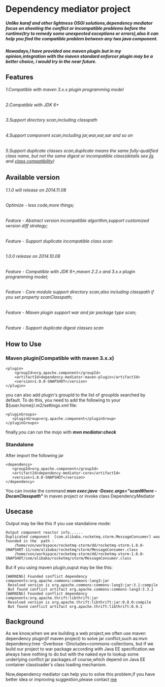 # Dependency mediator project

##### Unlike karaf and other lightness OSGI solutions,dependency mediator focus on shooting the conflict or incompatible problems before the runtime(try to remedy some unexpected exceptions or errors),also it can help you find the compatible problem between any two java component.
##### Nowadays,I have provided one maven plugin.but in my opinion,integration with the maven standard enforcer plugin may be a better choice, i would try in the near future. 
 
## Features
###### 1.Compatible with maven 3.x.x plugin programming model
###### 2.Compatible with JDK 6+
###### 3.Support directory scan,including classpath
###### 4.Support component scan,including jar,war,ear,sar and so on
###### 5.Support duplicate classes scan,duplicate means the same fully-qualified class name, but not the same digest or incompatible class(details see [jls](http://docs.oracle.com/javase/specs/jls/se7/html/jls-13.html) and [class compatibility](http://www.oracle.com/technetwork/java/javase/compatibility-137541.html))



## Available version
###### 1.1.0 will release on 2014.11.08
###### Optimize - less code,more things;
###### Feature - Abstract version incompatible algorithm,support customized version diff strategy;
###### Feature - Support duplicate incompatible class scan
 
###### 1.0.0 release on 2014.10.08
###### Feature - Compatible with JDK 6+,maven 2.2.x and 3.x.x plugin programming model;
###### Feature - Core module support directory scan,also including classpath if you set property scanClasspath;
###### Feature - Maven plugin support war and jar package type scan;
###### Feature - Support duplicate digest classes scan

## How to Use

### Maven plugin(Compatible with maven 3.x.x)
	<plugin>
		<groupId>org.apache.component</groupId>
		<artifactId>dependency-mediator-maven-plugin</artifactId>
		<version>1.0.0-SNAPSHOT</version>
	</plugin>

you can also add plugin's groupId to the list of groupIds searched by default. To do this, you need to add the following to your ${user.home}/.m2/settings.xml file:

    <pluginGroups>
       <pluginGroup>org.apache.component</pluginGroup>
    </pluginGroups>

finally,you can run the mojo with ***mvn mediator:check***


### Standalone 
After import the following jar

    <dependency>
       <groupId>org.apache.component</groupId>
	   <artifactId>dependency-mediator-core</artifactId>
	   <version>1.0.0-SNAPSHOT</version>
	</dependency>
	
You can invoke the command ***mvn exec:java -Dexec.args="scanWhere -DscanClasspath"*** in maven project or invoke class DependencyMediator
## Usecase
Output may be like this if you use standalone mode:
   
    Output component reactor info......
    Duplicated component  [com.alibaba.rocketmq.storm.MessageConsumer] was founded in the  path : 
 	    /home/von/workspace/rocketmq-storm/dd/rocketmq-storm-1.0.0-SNAPSHOT-11/com/alibaba/rocketmq/storm/MessageConsumer.class
 	    /home/von/workspace/rocketmq-storm/dd/rocketmq-storm-1.0.0-SNAPSHOT/com/alibaba/rocketmq/storm/MessageConsumer.class
 	    
 	    
But if you using maven plugin,ouput may be like this:

    [WARNING] Founded conflict dependency components:org.apache.commons:commons-lang3:jar
     Resolved version is org.apache.commons:commons-lang3:jar:3.1:compile
     But found conflict artifact org.apache.commons:commons-lang3:3.3.2
    [WARNING] Founded conflict dependency components:org.apache.thrift:libthrift:jar
     Resolved version is org.apache.thrift:libthrift:jar:0.8.0:compile
     But found conflict artifact org.apache.thrift:libthrift:0.9.1


## Background 

As we know,when we are building a web project,we often use maven dependency plugin(if maven project) to solve jar conflict,such as:mvn dependency:tree -Dverbose -Dincludes=commons-collections,
but if we build our project to war package according with Java EE specification.we always have nothing to do but with the naked eye to lookup some underlying conflict jar packages.of course,which 
depend on Java EE container classloader's class loading mechanism.

Now,dependency mediator can help you to solve this problem,if you have better idea or improving suggestion,please contact [me](fengjia10@gmail.com)
